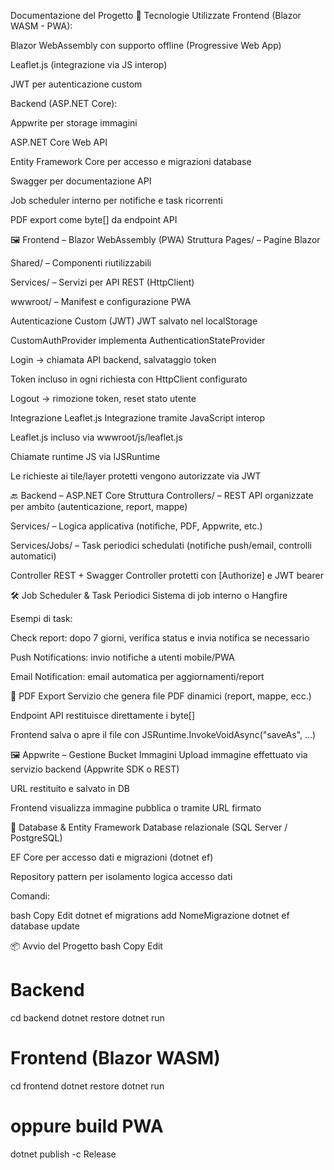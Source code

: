 Documentazione del Progetto
🚀 Tecnologie Utilizzate
Frontend (Blazor WASM - PWA):

Blazor WebAssembly con supporto offline (Progressive Web App)

Leaflet.js (integrazione via JS interop)

JWT per autenticazione custom

Backend (ASP.NET Core):

Appwrite per storage immagini

ASP.NET Core Web API

Entity Framework Core per accesso e migrazioni database

Swagger per documentazione API

Job scheduler interno per notifiche e task ricorrenti

PDF export come byte[] da endpoint API

🖼️ Frontend – Blazor WebAssembly (PWA)
Struttura
Pages/ – Pagine Blazor

Shared/ – Componenti riutilizzabili

Services/ – Servizi per API REST (HttpClient)

wwwroot/ – Manifest e configurazione PWA

Autenticazione Custom (JWT)
JWT salvato nel localStorage

CustomAuthProvider implementa AuthenticationStateProvider

Login → chiamata API backend, salvataggio token

Token incluso in ogni richiesta con HttpClient configurato

Logout → rimozione token, reset stato utente

Integrazione Leaflet.js
Integrazione tramite JavaScript interop

Leaflet.js incluso via wwwroot/js/leaflet.js

Chiamate runtime JS via IJSRuntime

Le richieste ai tile/layer protetti vengono autorizzate via JWT

🔙 Backend – ASP.NET Core
Struttura
Controllers/ – REST API organizzate per ambito (autenticazione, report, mappe)

Services/ – Logica applicativa (notifiche, PDF, Appwrite, etc.)

Services/Jobs/ – Task periodici schedulati (notifiche push/email, controlli automatici)

Controller REST + Swagger
Controller protetti con [Authorize] e JWT bearer

🛠️ Job Scheduler & Task Periodici
Sistema di job interno o Hangfire

Esempi di task:

Check report: dopo 7 giorni, verifica status e invia notifica se necessario

Push Notifications: invio notifiche a utenti mobile/PWA

Email Notification: email automatica per aggiornamenti/report

🧾 PDF Export
Servizio che genera file PDF dinamici (report, mappe, ecc.)

Endpoint API restituisce direttamente i byte[]

Frontend salva o apre il file con JSRuntime.InvokeVoidAsync("saveAs", ...)

🖼️ Appwrite – Gestione Bucket Immagini
Upload immagine effettuato via servizio backend (Appwrite SDK o REST)

URL restituito e salvato in DB

Frontend visualizza immagine pubblica o tramite URL firmato

🧱 Database & Entity Framework
Database relazionale (SQL Server / PostgreSQL)

EF Core per accesso dati e migrazioni (dotnet ef)

Repository pattern per isolamento logica accesso dati

Comandi:

bash
Copy
Edit
dotnet ef migrations add NomeMigrazione
dotnet ef database update

📦 Avvio del Progetto
bash
Copy
Edit
# Backend
cd backend
dotnet restore
dotnet run

# Frontend (Blazor WASM)
cd frontend
dotnet restore
dotnet run

# oppure build PWA
dotnet publish -c Release
